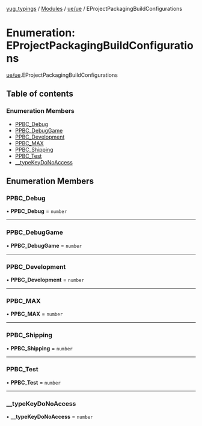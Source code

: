 [yug_typings](../README.md) / [Modules](../modules.md) / [ue/ue](../modules/ue_ue.md) / EProjectPackagingBuildConfigurations

# Enumeration: EProjectPackagingBuildConfigurations

[ue/ue](../modules/ue_ue.md).EProjectPackagingBuildConfigurations

## Table of contents

### Enumeration Members

- [PPBC\_Debug](ue_ue.EProjectPackagingBuildConfigurations.md#ppbc_debug)
- [PPBC\_DebugGame](ue_ue.EProjectPackagingBuildConfigurations.md#ppbc_debuggame)
- [PPBC\_Development](ue_ue.EProjectPackagingBuildConfigurations.md#ppbc_development)
- [PPBC\_MAX](ue_ue.EProjectPackagingBuildConfigurations.md#ppbc_max)
- [PPBC\_Shipping](ue_ue.EProjectPackagingBuildConfigurations.md#ppbc_shipping)
- [PPBC\_Test](ue_ue.EProjectPackagingBuildConfigurations.md#ppbc_test)
- [\_\_typeKeyDoNoAccess](ue_ue.EProjectPackagingBuildConfigurations.md#__typekeydonoaccess)

## Enumeration Members

### PPBC\_Debug

• **PPBC\_Debug** = `number`

___

### PPBC\_DebugGame

• **PPBC\_DebugGame** = `number`

___

### PPBC\_Development

• **PPBC\_Development** = `number`

___

### PPBC\_MAX

• **PPBC\_MAX** = `number`

___

### PPBC\_Shipping

• **PPBC\_Shipping** = `number`

___

### PPBC\_Test

• **PPBC\_Test** = `number`

___

### \_\_typeKeyDoNoAccess

• **\_\_typeKeyDoNoAccess** = `number`
